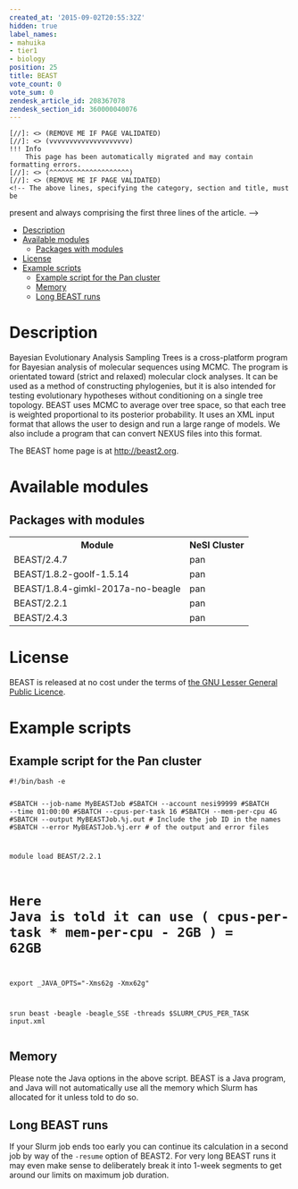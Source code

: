 ```yaml
---
created_at: '2015-09-02T20:55:32Z'
hidden: true
label_names:
- mahuika
- tier1
- biology
position: 25
title: BEAST
vote_count: 0
vote_sum: 0
zendesk_article_id: 208367078
zendesk_section_id: 360000040076
---
```



    [//]: <> (REMOVE ME IF PAGE VALIDATED)
    [//]: <> (vvvvvvvvvvvvvvvvvvvv)
    !!! Info
        This page has been automatically migrated and may contain formatting errors.
    [//]: <> (^^^^^^^^^^^^^^^^^^^^)
    [//]: <> (REMOVE ME IF PAGE VALIDATED)
    <!-- The above lines, specifying the category, section and title, must be
present and always comprising the first three lines of the article. -->

<div class="toc">
<ul>
<li><a href="#description">Description</a></li>
<li>
<a href="#available-modules">Available modules</a><ul>
<li><a href="#packages-with-modules">Packages with modules</a></li>
</ul>
</li>
<li><a href="#license">License</a></li>
<li>
<a href="#example-scripts">Example scripts</a><ul>
<li><a href="#example-script-for-the-pan-cluster">Example script for the Pan cluster</a></li>
<li><a href="#memory">Memory</a></li>
<li><a href="#long-beast-runs">Long BEAST runs</a></li>
</ul>
</li>
</ul>
</div>
<h1 id="description">Description</h1>
<p>Bayesian Evolutionary Analysis Sampling Trees is a cross-platform program for
Bayesian analysis of molecular sequences using MCMC.  The program is orientated
toward (strict and relaxed) molecular clock analyses. It can be used as a method
of constructing phylogenies, but it is also intended for testing evolutionary
hypotheses without conditioning on a single tree topology.  BEAST uses MCMC to
average over tree space, so that each tree is weighted proportional to its
posterior probability. It uses an XML input format  that allows the user to
design and run a large range of models. We also include a program that can
convert NEXUS files into this format.</p>
<p>The BEAST home page is at <a href="http://beast2.org">http://beast2.org</a>.</p>
<h1 id="available-modules">Available modules</h1>
<h2 id="packages-with-modules">Packages with modules</h2>
<table>
  <tr>
    <th>Module</th>
    <th>NeSI Cluster</th>
  </tr>
  <tr>
    <td>BEAST/2.4.7</td>
    <td>pan</td>
  </tr>
  <tr>
    <td>BEAST/1.8.2-goolf-1.5.14</td>
    <td>pan</td>
  </tr>
  <tr>
    <td>BEAST/1.8.4-gimkl-2017a-no-beagle</td>
    <td>pan</td>
  </tr>
  <tr>
    <td>BEAST/2.2.1</td>
    <td>pan</td>
  </tr>
  <tr>
    <td>BEAST/2.4.3</td>
    <td>pan</td>
  </tr>
</table>

<h1 id="license">License</h1>
<p>BEAST is released at no cost under the terms of
<a href="http://www.gnu.org/licenses/lgpl-2.1.html">the GNU Lesser General Public Licence</a>.</p>
<h1 id="example-scripts">Example scripts</h1>
<h2 id="example-script-for-the-pan-cluster">Example script for the Pan cluster</h2>
<pre><code class="bash">#!/bin/bash -e

#SBATCH --job-name      MyBEASTJob
#SBATCH --account       nesi99999
#SBATCH --time          01:00:00
#SBATCH --cpus-per-task 16
#SBATCH --mem-per-cpu   4G
#SBATCH --output        MyBEASTJob.%j.out   # Include the job ID in the names
#SBATCH --error         MyBEASTJob.%j.err   # of the output and error files

module load BEAST/2.2.1

# Here Java is told it can use ( cpus-per-task * mem-per-cpu - 2GB ) = 62GB
export _JAVA_OPTS="-Xms62g -Xmx62g" 

srun beast -beagle -beagle_SSE -threads $SLURM_CPUS_PER_TASK input.xml
</code></pre>

<h2 id="memory">Memory</h2>
<p>Please note the Java options in the above script.  BEAST is a Java program, and Java will not automatically use all the memory which Slurm has allocated for it unless told to do so.</p>
<h2 id="long-beast-runs">Long BEAST runs</h2>
<p>If your Slurm job ends too early you can continue its calculation in a second job by way of the <code>-resume</code> option of BEAST2. For very long BEAST runs it may even make sense to deliberately break it into 1-week segments to get around our limits on maximum job duration.</p>